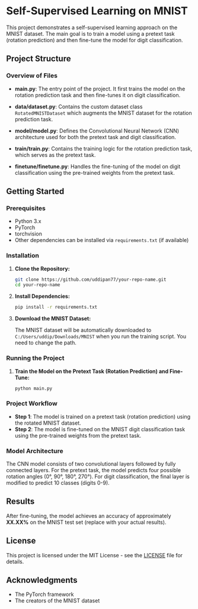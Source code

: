 # Self-Supervised Learning on MNIST

This project demonstrates a self-supervised learning approach on the MNIST dataset. The main goal is to train a model using a pretext task (rotation prediction) and then fine-tune the model for digit classification.

## Project Structure


### Overview of Files

- **main.py**: The entry point of the project. It first trains the model on the rotation prediction task and then fine-tunes it on digit classification.

- **data/dataset.py**: Contains the custom dataset class `RotatedMNISTDataset` which augments the MNIST dataset for the rotation prediction task.

- **model/model.py**: Defines the Convolutional Neural Network (CNN) architecture used for both the pretext task and digit classification.

- **train/train.py**: Contains the training logic for the rotation prediction task, which serves as the pretext task.

- **finetune/finetune.py**: Handles the fine-tuning of the model on digit classification using the pre-trained weights from the pretext task.

## Getting Started

### Prerequisites

- Python 3.x
- PyTorch
- torchvision
- Other dependencies can be installed via `requirements.txt` (if available)

### Installation

1. **Clone the Repository:**

    ```bash
    git clone https://github.com/uddipan77/your-repo-name.git
    cd your-repo-name
    ```

2. **Install Dependencies:**

    ```bash
    pip install -r requirements.txt
    ```

3. **Download the MNIST Dataset:**

    The MNIST dataset will be automatically downloaded to `C:/Users/uddip/Downloads/MNIST` when you run the training script.
    You need to change the path.

### Running the Project

1. **Train the Model on the Pretext Task (Rotation Prediction) and Fine-Tune:**

    ```bash
    python main.py
    ```

### Project Workflow

- **Step 1**: The model is trained on a pretext task (rotation prediction) using the rotated MNIST dataset.
- **Step 2**: The model is fine-tuned on the MNIST digit classification task using the pre-trained weights from the pretext task.

### Model Architecture

The CNN model consists of two convolutional layers followed by fully connected layers. For the pretext task, the model predicts four possible rotation angles (0°, 90°, 180°, 270°). For digit classification, the final layer is modified to predict 10 classes (digits 0-9).

## Results

After fine-tuning, the model achieves an accuracy of approximately **XX.XX%** on the MNIST test set (replace with your actual results).

## License

This project is licensed under the MIT License - see the [LICENSE](LICENSE) file for details.

## Acknowledgments

- The PyTorch framework
- The creators of the MNIST dataset
